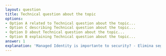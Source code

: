 ```yaml
---
layout: question
title: Technical question about the topic
options:
- Option A related to Technical question about the topic...
- Option C describing Technical question about the topic...
- Option D about Technical question about the topic...
- Option B explaining Technical question about the topic...
answer: 1
explanation: 'Managed Identity is importante to security? - Elimina segredos in código: Remove a necessidade of armazenar credenciais sensíveis in arquivos, variáveis of ambiente or pipelines, reduzindo riscos of vazamento...'
---
```

